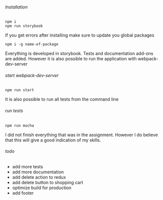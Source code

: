 
###### Installation
```
npm i
npm run storybook
```

If you get errors after installing make sure to update you global packages

```
npm i -g name-of-package
```

Everything is developed in storybook.
Tests and documentation add-ons are added.
However it is also possible to run the application with webpack-dev-server

###### start webpack-dev-server
```
npm run start
```

It is also possible to run all tests from the command line

###### run tests
```
npm run mocha
```

I did not finish everything that was in the assignment.
However I do believe that this will give a good indication of my skills.

###### todo
- add more tests
- add more documentation
- add delete action to redux
- add delete button to shopping cart
- optimize build for production
- add footer
